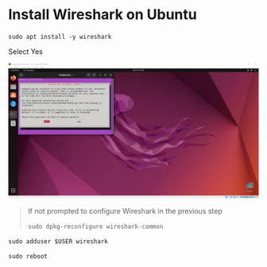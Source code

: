 # Install Wireshark on Ubuntu

```shell
sudo apt install -y wireshark
```

Select Yes

![Select Yes](select-yes.png)

> If not prompted to configure Wireshark in the previous step
> 
> ```shell
> sudo dpkg-reconfigure wireshark-common
> ```

``` shell
sudo adduser $USER wireshark
```

```shell
sudo reboot
```
